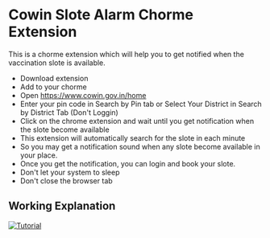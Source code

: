 # Cowin Slote Alarm Chorme Extension

This is a chorme extension which will help you to get notified when the vaccination slote is available.

- Download extension
- Add to your chorme
- Open https://www.cowin.gov.in/home
- Enter your pin code in Search by Pin tab or Select Your District in Search by District Tab (Don't Loggin)
- Click on the chrome extension and wait until you get notification when the slote become available
- This extension will automatically search for the slote in each minute
- So you may get a notification sound when any slote become available in your place.
- Once you get the notification, you can login and book your slote.
- Don't let your system to sleep
- Don't close the browser tab


## Working Explanation

[![Tutorial](https://img.youtube.com/vi/3zLrCu_Sg4E/0.jpg)](https://www.youtube.com/watch?v=3zLrCu_Sg4E)
